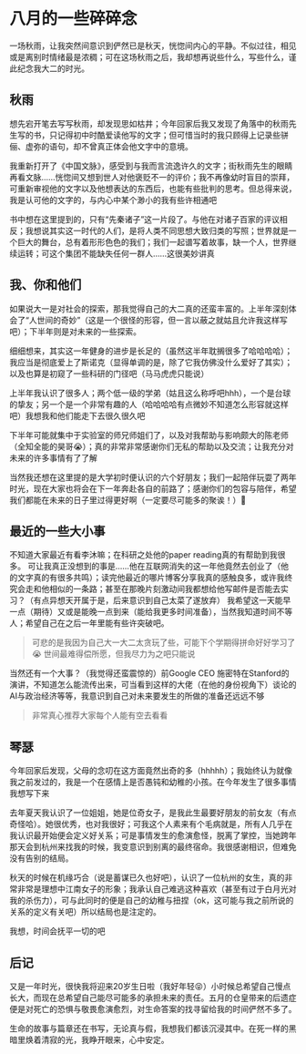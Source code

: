 # 八月的一些碎碎念

一场秋雨，让我突然间意识到俨然已是秋天，恍惚间内心的平静。不似过往，相见或是离别时情绪最是浓稠；可在这场秋雨之后，我却想再说些什么，写些什么，谨此纪念我大二的时光。

## 秋雨
想先宕开笔去写写秋雨，却发现思如枯井；今年回家后我又发现了角落中的秋雨先生写的书，只记得初中时酷爱读他写的文字；但可惜当时的我只顾得上记录些骈俪、虚弥的语句，却不曾真正体会他文字中的意境。

我重新打开了《中国文脉》，感受到与我而言流逸许久的文字；街秋雨先生的眼睛再看文脉……恍惚间又想到世人对他褒贬不一的评价；我不再像幼时盲目的崇拜，可重新审视他的文字以及他想表达的东西后，也能有些批判的思考。但总得来说，我是认可他的文字的，与内心中某个渺小的我有些许相通吧

书中想在这里提到的，只有“先秦诸子”这一片段了。与他在对诸子百家的评议相反；我想说其实这一时代的人们，是将人类不同思想大致归类的写照；世界就是一个巨大的舞台，总有着形形色色的我们；我们一起谱写着故事，缺一个人，世界继续运转；可这个集团不能缺失任何一群人……这很美妙讲真

## 我、你和他们
如果说大一是对社会的探索，那我觉得自己的大二真的还蛮丰富的。上半年深刻体会了“人世间的奇妙”（这是一个很怪的形容，但一言以蔽之就姑且允许我这样写吧）；下半年则是对未来的一些探索。

细细想来，其实这一年健身的进步是长足的（虽然这半年耽搁很多了哈哈哈哈）；我应当是彻底爱上了斯诺克（显得单调的是，除了它我仿佛没什么爱好了其实）；以及也算是初窥了一些科研的门径吧（马马虎虎只能说）

上半年我认识了很多人；两个低一级的学弟（姑且这么称呼吧hhh），一个是台球的挚友；另一个是一个非常有趣的人（哈哈哈哈有点微妙不知道怎么形容就这样吧）我想我和他们能走下去很久很久吧

下半年可能就集中于实验室的师兄师姐们了，以及对我帮助与影响颇大的陈老师（全知全能的昊哥😭）；真的非常非常感谢你们无私的帮助以及交流；让我充分对未来的许多事情有了了解

当然我还想在这里提的是大学初时便认识的六个好朋友；我们一起陪伴玩耍了两年时光，现在大家也将会在下一年奔赴各自的前路了；感谢你们的包容与陪伴，希望我们都能在未来的日子里过得更好啊（一定要尽可能多的聚诶！）🎉

## 最近的一些大小事
不知道大家最近有看李沐嘛；在科研之处他的paper reading真的有帮助到我很多。
可让我真正没想到的事是……他在互联网消失的这一年他竟然去创业了（他的文字真的有很多共鸣）；读完他最近的哪片博客分享我真的感触良多，或许我终究会走和他相似的一条路；甚至在那晚片刻激动间我都想给他写邮件是否能去实习？（有点异想天开属于是，后来意识到自己太菜了遂放弃） 我希望这一天能早一点（期待）又或是能晚一点到来（能给我更多时间准备），当然我知道时间不等人；希望自己在之后一年里能有些许突破吧。

> 可悲的是我因为自己大一大二太贪玩了些，可能下个学期得拼命好好学习了😭 世间最难得偿所愿，但我尽力为之吧只能说

当然还有一个大事？（我觉得还蛮震惊的）前Google CEO 施密特在Stanford的演讲，不知道怎么能流传出来，可当看到这样的大佬（在他的身份视角下）谈论的AI与政治经济等等，我意识到自己对未来要发生的所做的准备还远远不够

> 非常真心推荐大家每个人能有空去看看

## 琴瑟

今年回家后发现，父母的念叨在这方面竟然出奇的多（hhhhh）；我始终认为就像我之前发过的，我是一个在感情上是否愚钝和幼稚的小孩。在今年发生了很多事情我想写下来

去年夏天我认识了一位姐姐，她是位奇女子，是我此生最要好朋友的前女友（有点奇怪哈）。她很优秀，也对我很好；可我这个人素来有个毛病就是，所有人几乎在我认识最开始便会定义好关系；可是事情发生的愈演愈怪，脱离了掌控，当她跨年那天会到杭州来找我的时候，我变意识到别离的最终宿命。我很感谢相识，但难免没有告别的结局。

秋天的时候在机缘巧合（说是蓄谋已久也好吧），认识了一位杭州的女生，真的非常非常是理想中江南女子的形象；我承认自己难逃这种喜欢（甚至有过于白月光对我的杀伤力），可与此同时的便是自己的幼稚与扭捏（ok，这可能与我之前所说的关系的定义有关吧）所以结局也是注定的。

我想，时间会抚平一切的吧

## 后记
又是一年时光，很快我将迎来20岁生日啦（我好年轻😝）小时候总希望自己慢点长大，而现在总希望自己能尽可能多的承担未来的责任。五月的仓皇带来的后遗症便是对死亡的恐惧与敬畏愈演愈烈，对生命答案的找寻留给我的时间俨然不多了。

生命的故事与篇章还在书写，无论真与假，我想我们都该沉浸其中。在死一样的黑暗里焕着清寂的光，我睁开眼来，心中安定。
